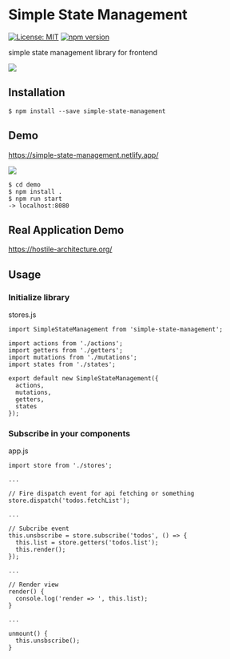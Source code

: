 # Simple State Management

[![License: MIT](https://img.shields.io/badge/License-MIT-yellow.svg)](https://opensource.org/licenses/MIT)
[![npm version](https://badge.fury.io/js/simple-state-management.svg)](https://badge.fury.io/js/simple-state-management)

simple state management library for frontend

<img src="https://github.com/MuuKojima/simple-state-manager/blob/develop/art/architecture.png?raw=true" />

## Installation

```
$ npm install --save simple-state-management
```

## Demo

https://simple-state-management.netlify.app/

<img src="https://github.com/MuuKojima/simple-state-manager/blob/develop/art/demo.png?raw=true" />

```
$ cd demo
$ npm install .
$ npm run start
-> localhost:8080
```

## Real Application Demo

https://hostile-architecture.org/

## Usage

### Initialize library

stores.js
```
import SimpleStateManagement from 'simple-state-management';

import actions from './actions';
import getters from './getters';
import mutations from './mutations';
import states from './states';

export default new SimpleStateManagement({
  actions,
  mutations,
  getters,
  states
});
```

### Subscribe in your components

app.js
```
import store from './stores';

...

// Fire dispatch event for api fetching or something
store.dispatch('todos.fetchList');

...

// Subcribe event
this.unsbscribe = store.subscribe('todos', () => {
  this.list = store.getters('todos.list');
  this.render();
});

...

// Render view
render() {
  console.log('render => ', this.list);
}

...

unmount() {
  this.unsbscribe();
}
```
